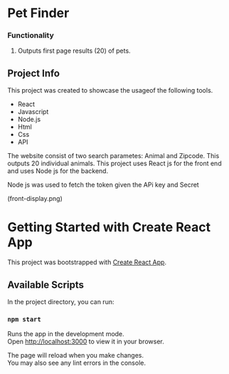 # Pet Finder

### Functionality
1. Outputs first page results (20) of pets.


## Project Info
This project was created to showcase the usageof the following tools. 

- React
- Javascript
- Node.js
- Html
- Css 
- API

The website consist of two search parametes: Animal and Zipcode. 
This outputs 20 individual animals. This project uses React js for the front end and uses Node js for the backend. 

Node js was used to fetch the token given the APi key and Secret

(front-display.png)



# Getting Started with Create React App

This project was bootstrapped with [Create React App](https://github.com/facebook/create-react-app).

## Available Scripts

In the project directory, you can run:

### `npm start`

Runs the app in the development mode.\
Open [http://localhost:3000](http://localhost:3000) to view it in your browser.

The page will reload when you make changes.\
You may also see any lint errors in the console.

